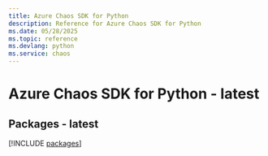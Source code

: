 ```yaml
---
title: Azure Chaos SDK for Python
description: Reference for Azure Chaos SDK for Python
ms.date: 05/28/2025
ms.topic: reference
ms.devlang: python
ms.service: chaos
---
```

# Azure Chaos SDK for Python - latest
## Packages - latest
[!INCLUDE [packages](chaos-index.md)]